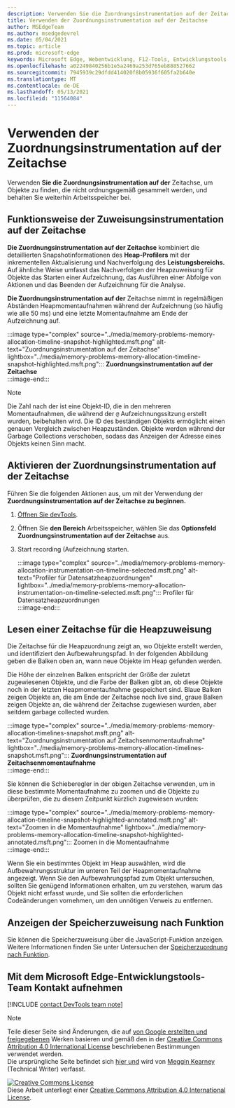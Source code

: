 ```yaml
---
description: Verwenden Sie die Zuordnungsinstrumentation auf der Zeitachse, um Objekte zu finden, die nicht ordnungsgemäß gesammelt werden, und behalten Sie weiterhin Arbeitsspeicher bei.
title: Verwenden der Zuordnungsinstrumentation auf der Zeitachse
author: MSEdgeTeam
ms.author: msedgedevrel
ms.date: 05/04/2021
ms.topic: article
ms.prod: microsoft-edge
keywords: Microsoft Edge, Webentwicklung, F12-Tools, Entwicklungstools
ms.openlocfilehash: a02249840256b1e5a2469a253d765eb888527662
ms.sourcegitcommit: 7945939c29dfdd414020f8b05936f605fa2b640e
ms.translationtype: MT
ms.contentlocale: de-DE
ms.lasthandoff: 05/13/2021
ms.locfileid: "11564084"
---
```

<!-- Copyright Meggin Kearney 

   Licensed under the Apache License, Version 2.0 (the "License");
   you may not use this file except in compliance with the License.
   You may obtain a copy of the License at

       https://www.apache.org/licenses/LICENSE-2.0

   Unless required by applicable law or agreed to in writing, software
   distributed under the License is distributed on an "AS IS" BASIS,
   WITHOUT WARRANTIES OR CONDITIONS OF ANY KIND, either express or implied.
   See the License for the specific language governing permissions and
   limitations under the License. -->
# <a name="how-to-use-allocation-instrumentation-on-timeline"></a>Verwenden der Zuordnungsinstrumentation auf der Zeitachse  

Verwenden **Sie die Zuordnungsinstrumentation auf der** Zeitachse, um Objekte zu finden, die nicht ordnungsgemäß gesammelt werden, und behalten Sie weiterhin Arbeitsspeicher bei.  

## <a name="how-allocation-instrumentation-on-timeline-works"></a>Funktionsweise der Zuweisungsinstrumentation auf der Zeitachse  

**Die Zuordnungsinstrumentation auf der Zeitachse** kombiniert die detaillierten Snapshotinformationen des **Heap-Profilers** mit der inkrementellen Aktualisierung und Nachverfolgung des **Leistungsbereichs.**  Auf ähnliche Weise umfasst das Nachverfolgen der Heapzuweisung für Objekte das Starten einer Aufzeichnung, das Ausführen einer Abfolge von Aktionen und das Beenden der Aufzeichnung für die Analyse.  

<!--todo: add profile memory problems (heap profiler) section when available  -->  
<!--todo: add profile evaluate performance (Performance panel) section when available  -->  

**Die Zuordnungsinstrumentation auf der** Zeitachse nimmt in regelmäßigen Abständen Heapmomentaufnahmen während der Aufzeichnung \(so häufig wie alle 50 ms\) und eine letzte Momentaufnahme am Ende der Aufzeichnung auf.  

:::image type="complex" source="../media/memory-problems-memory-allocation-timeline-snapshot-highlighted.msft.png" alt-text="Zuordnungsinstrumentation auf der Zeitachse" lightbox="../media/memory-problems-memory-allocation-timeline-snapshot-highlighted.msft.png":::
   **Zuordnungsinstrumentation auf der Zeitachse**  
:::image-end:::  

> [!NOTE]
> Die Zahl nach der ist eine Objekt-ID, die in den mehreren Momentaufnahmen, die während der `@` Aufzeichnungssitzung erstellt wurden, beibehalten wird.  Die ID des beständigen Objekts ermöglicht einen genauen Vergleich zwischen Heapzuständen.  Objekte werden während der Garbage Collections verschoben, sodass das Anzeigen der Adresse eines Objekts keinen Sinn macht.  

## <a name="enable-allocation-instrumentation-on-timeline"></a>Aktivieren der Zuordnungsinstrumentation auf der Zeitachse  

Führen Sie die folgenden Aktionen aus, um mit der Verwendung der **Zuordnungsinstrumentation auf der Zeitachse zu beginnen.**  

1.  [Öffnen Sie devTools][DevtoolsOpenIndex].  
1.  Öffnen Sie **den Bereich** Arbeitsspeicher, wählen Sie das **Optionsfeld Zuordnungsinstrumentation auf der Zeitachse** aus.  
1.  Start recording (Aufzeichnung starten.  
    
    :::image type="complex" source="../media/memory-problems-memory-allocation-instrumentation-on-timeline-selected.msft.png" alt-text="Profiler für Datensatzheapzuordnungen" lightbox="../media/memory-problems-memory-allocation-instrumentation-on-timeline-selected.msft.png":::
       Profiler für Datensatzheapzuordnungen  
    :::image-end:::  
    
## <a name="read-a-heap-allocation-timeline"></a>Lesen einer Zeitachse für die Heapzuweisung  

Die Zeitachse für die Heapzuordnung zeigt an, wo Objekte erstellt werden, und identifiziert den Aufbewahrungspfad.  In der folgenden Abbildung geben die Balken oben an, wann neue Objekte im Heap gefunden werden.  

Die Höhe der einzelnen Balken entspricht der Größe der zuletzt zugewiesenen Objekte, und die Farbe der Balken gibt an, ob diese Objekte noch in der letzten Heapmomentaufnahme gespeichert sind.  Blaue Balken zeigen Objekte an, die am Ende der Zeitachse noch live sind, graue Balken zeigen Objekte an, die während der Zeitachse zugewiesen wurden, aber seitdem garbage collected wurden.  

:::image type="complex" source="../media/memory-problems-memory-allocation-timelines-snapshot.msft.png" alt-text="Zuordnungsinstrumentation auf Zeitachsenmomentaufnahme" lightbox="../media/memory-problems-memory-allocation-timelines-snapshot.msft.png":::
   **Zuordnungsinstrumentation auf Zeitachsenmomentaufnahme**  
:::image-end:::  

<!--In the following figure, an action was performed 3 times.  The sample program caches five objects, so the last five blue bars are expected.  But the left-most blue bar indicates a potential problem.  -->  
<!--todo: redo figure 4 with multiple choose actions  -->  

Sie können die Schieberegler in der obigen Zeitachse verwenden, um in diese bestimmte Momentaufnahme zu zoomen und die Objekte zu überprüfen, die zu diesem Zeitpunkt kürzlich zugewiesen wurden:  

:::image type="complex" source="../media/memory-problems-memory-allocation-timeline-snapshot-highlighted-annotated.msft.png" alt-text="Zoomen in die Momentaufnahme" lightbox="../media/memory-problems-memory-allocation-timeline-snapshot-highlighted-annotated.msft.png":::
   Zoomen in die Momentaufnahme  
:::image-end:::  

Wenn Sie ein bestimmtes Objekt im Heap auswählen, wird die Aufbewahrungsstruktur im unteren Teil der Heapmomentaufnahme angezeigt.  Wenn Sie den Aufbewahrungspfad zum Objekt untersuchen, sollten Sie genügend Informationen erhalten, um zu verstehen, warum das Objekt nicht erfasst wurde, und Sie sollten die erforderlichen Codeänderungen vornehmen, um den unnötigen Verweis zu entfernen.  

## <a name="view-memory-allocation-by-function"></a>Anzeigen der Speicherzuweisung nach Funktion  

Sie können die Speicherzuweisung über die JavaScript-Funktion anzeigen.  Weitere Informationen finden Sie unter Untersuchen der [Speicherzuordnung nach Funktion][DevtoolsMemoryProblemsIndexInvestigateMemoryAllocationFunction].  

## <a name="getting-in-touch-with-the-microsoft-edge-devtools-team"></a>Mit dem Microsoft Edge-Entwicklungstools-Team Kontakt aufnehmen  

[!INCLUDE [contact DevTools team note](../includes/contact-devtools-team-note.md)]  

<!-- links -->  

[DevToolsOpenIndex]: ../open/index.md "Öffnen Microsoft Edge (Chromium) DevTools | Microsoft Docs"
[DevtoolsMemoryProblemsIndexInvestigateMemoryAllocationFunction]: ./index.md#investigate-memory-allocation-by-function "Untersuchen der Speicherzuweisung nach Funktion – Beheben von Speicherproblemen | Microsoft Docs"  

<!--[HeapProfiler]: ./heap-snapshots.md "How to Record Heap Snapshots"  -->  
<!--[PerformancePanel]: ../profile/evaluate-performance/timeline-tool ""  -->  

[MicrosoftEdgeChannel]: https://www.microsoftedgeinsider.com/download "Herunterladen eines Microsoft Edge Kanals"  

> [!NOTE]
> Teile dieser Seite sind Änderungen, die auf [von Google erstellten und freigegebenen][GoogleSitePolicies] Werken basieren und gemäß den in der [Creative Commons Attribution 4.0 International License][CCA4IL] beschriebenen Bestimmungen verwendet werden.  
> Die ursprüngliche Seite befindet sich [hier und](https://developers.google.com/web/tools/chrome-devtools/memory-problems/allocation-profiler) wird von [Meggin Kearney][MegginKearney] \(Technical Writer\) verfasst.  

[![Creative Commons License][CCby4Image]][CCA4IL]  
Diese Arbeit unterliegt einer [Creative Commons Attribution 4.0 International License][CCA4IL].  

[CCA4IL]: https://creativecommons.org/licenses/by/4.0  
[CCby4Image]: https://i.creativecommons.org/l/by/4.0/88x31.png  
[GoogleSitePolicies]: https://developers.google.com/terms/site-policies  
[KayceBasques]: https://developers.google.com/web/resources/contributors#kayce-basques  
[MegginKearney]: https://developers.google.com/web/resources/contributors#meggin-kearney  
